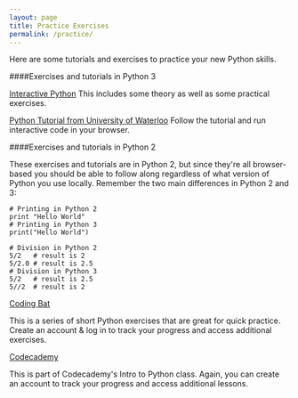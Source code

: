 ```yaml
---
layout: page
title: Practice Exercises
permalink: /practice/
---
```


Here are some tutorials and exercises to practice your new Python skills.  

####Exercises and tutorials in Python 3

[Interactive Python](http://interactivepython.org/runestone/static/thinkcspy/toc.html)
This includes some theory as well as some practical exercises.

[Python Tutorial from University of Waterloo](http://cscircles.cemc.uwaterloo.ca/dev/)
Follow the tutorial and run interactive code in your browser.

####Exercises and tutorials in Python 2

These exercises and tutorials are in Python 2, but since they're all browser-based you should be able to follow along regardless of what version of Python you use locally.  Remember the two main differences in Python 2 and 3:

~~~
# Printing in Python 2
print "Hello World"
# Printing in Python 3
print("Hello World")

# Division in Python 2
5/2   # result is 2
5/2.0 # result is 2.5
# Division in Python 3
5/2   # result is 2.5
5//2  # result is 2
~~~ 


[Coding Bat](http://codingbat.com/home/bostonpythonworkshop@gmail.com/)

This is a series of short Python exercises that are great for quick practice. Create an account & log in to track your progress and access additional exercises.

[Codecademy](http://www.codecademy.com/courses/python-beginner-en-kSQwt/0/1)

This is part of Codecademy's Intro to Python class.  Again, you can create an account to track your progress and access additional lessons.


